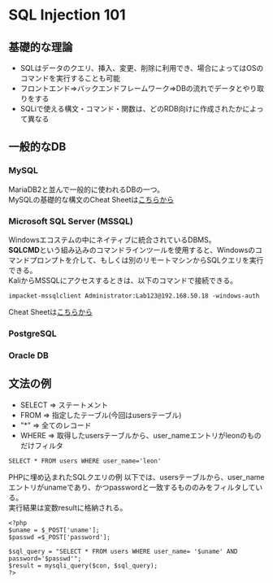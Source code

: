# SQL Injection 101

## 基礎的な理論
- SQLはデータのクエリ、挿入、変更、削除に利用でき、場合によってはOSのコマンドを実行することも可能
- フロントエンド=>バックエンドフレームワーク=>DBの流れでデータとやり取りをする
- SQLiで使える構文・コマンド・関数は、どのRDB向けに作成されたかによって異なる

## 一般的なDB
### MySQL
MariaDB2と並んで一般的に使われるDBの一つ。  
MySQLの基礎的な構文のCheat Sheetは[こちらから](OSCP-Cheat-Sheet\Tools\DB_Cheat_Sheet\MySQL_Cheat_Sheet.md)
### Microsoft SQL Server (MSSQL)
Windowsエコステムの中にネイティブに統合されているDBMS。  
**SQLCMD**という組み込みのコマンドラインツールを使用すると、Windowsのコマンドプロンプトを介して、もしくは別のリモートマシンからSQLクエリを実行できる。  
KaliからMSSQLにアクセスするときは、以下のコマンドで接続できる。
```
impacket-mssqlclient Administrator:Lab123@192.168.50.18 -windows-auth
```
Cheat Sheetは[こちらから](OSCP-Cheat-Sheet\Tools\DB_Cheat_Sheet\MSSQL_Cheat_Sheet.md)
### PostgreSQL
### Oracle DB

## 文法の例
- SELECT => ステートメント
- FROM => 指定したテーブル(今回はusersテーブル)
- "*" => 全てのレコード
- WHERE => 取得したusersテーブルから、user_nameエントリがleonのものだけフィルタ
```
SELECT * FROM users WHERE user_name='leon'
```  

PHPに埋め込まれたSQLクエリの例
以下では、usersテーブルから、user_nameエントリがunameであり、かつpasswordと一致するもののみをフィルタしている。  
実行結果は変数resultに格納される。
```.php
<?php
$uname = $_POST['uname'];
$passwd =$_POST['password'];

$sql_query = "SELECT * FROM users WHERE user_name= '$uname' AND password='$passwd'";
$result = mysqli_query($con, $sql_query);
?>
```

